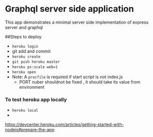 # Graphql server side application

This app demonstrates a minimal server side implementation of express server and graphql

##Steps to deploy

- `heroku login`
- git add and commit
- `heroku create`
- `git push heroku master`
- `heroku ps:scale web=1`
- `heroku open`
- Note: A `procfile` is required if start script is not index.js
  - PORT nuber shouldnot be fixed , it should take its value from environment

### To test heroku app locally

- `heroku local`
-

https://devcenter.heroku.com/articles/getting-started-with-nodejs#prepare-the-app
